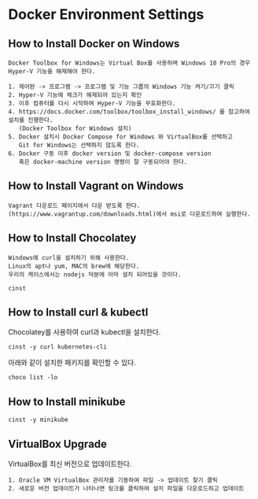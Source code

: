 # Docker Environment Settings

## How to Install Docker on Windows

```make
Docker Toolbox for Windows는 Virtual Box를 사용하며 Windows 10 Pro의 경우 Hyper-V 기능을 해제해야 한다.

1. 제어판 -> 프로그램 -> 프로그램 및 기능 그룹의 Windows 기능 켜기/끄기 클릭
2. Hyper-V 기능에 체크가 해제되어 있는지 확인
3. 이후 컴퓨터를 다시 시작하여 Hyper-V 기능을 무효화한다.
4. https://docs.docker.com/toolbox/toolbox_install_windows/ 를 참고하여 설치를 진행한다.
   (Docker Toolbox for Windows 설치)
5. Docker 설치시 Docker Compose for Windows 와 VirtualBox를 선택하고
   Git for Windows는 선택하지 않도록 한다.
6. Docker 구동 이후 docker version 및 docker-compose version
   혹은 docker-machine version 명령이 잘 구동되어야 한다.
```

## How to Install Vagrant on Windows

```make
Vagrant 다운로드 페이지에서 다운 받도록 한다.
(https://www.vagrantup.com/downloads.html)에서 msi로 다운로드하여 실행한다.
```

## How to Install Chocolatey

```make
Windows에 curl을 설치하기 위해 사용한다.
Linux의 apt나 yum, MAC의 brew에 해당한다.
우리의 케이스에서는 nodejs 덕분에 아마 설치 되어있을 것이다.

cinst
```

## How to Install curl & kubectl

Chocolatey를 사용하여 curl과 kubectl을 설치한다.  

```make
cinst -y curl kubernetes-cli
```

아래와 같이 설치한 패키지를 확인할 수 있다.  

```make
choco list -lo
```

## How to Install minikube

```make
cinst -y minikube
```

## VirtualBox Upgrade

VirtualBox를 최신 버전으로 업데이트한다.

```make
1. Oracle VM VirtualBox 관리자를 기동하여 파일 -> 업데이트 찾기 클릭
2. 새로운 버전 업데이트가 나타나면 링크를 클릭하여 설치 파일을 다운로드하고 업데이트
```
